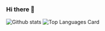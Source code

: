 ### Hi there 👋
![Github stats](https://github-readme-stats.vercel.app/api?username=OnlyACry&theme=graywhite&show_icons=true&count_private=true)
![Top Languages Card](https://github-readme-stats.vercel.app/api/top-langs/?username=shinokada)
<!--
**OnlyACry/OnlyACry** is a ✨ _special_ ✨ repository because its `README.md` (this file) appears on your GitHub profile.

Here are some ideas to get you started:

- 🔭 I’m currently working on ...
- 🌱 I’m currently learning ...
- 👯 I’m looking to collaborate on ...
- 🤔 I’m looking for help with ...
- 💬 Ask me about ...
- 📫 How to reach me: ...
- 😄 Pronouns: ...
- ⚡ Fun fact: ...
-->

